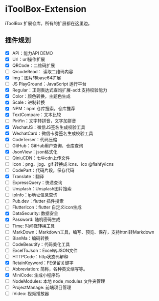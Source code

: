 # iToolBox-Extension

iToolBox 扩展仓库，所有的扩展都在这里边。

## 插件规划

- [x] API：能力API DEMO
- [x] Url：url操作扩展
- [x] QRCode：二维码扩展
- [ ] QrcodeRead： 读取二维码内容
- [x] Img：图片转base64扩展
- [ ] JS PlayGround：JavaScript 运行平台
- [x] Regular：正则表达式查询扩展-add:支持校验能力
- [x] Color：颜色转换，主题色生成
- [x] Scale：进制转换
- [x] NPM：npm 仓库搜索，仓库推荐
- [x] TextCompare：文本比较
- [ ] PinYin：文字转拼音，文字加拼音
- [x] WechatJS：微信JS签名生成校验工具
- [x] WechatCard：微信卡劵签名生成校验工具
- [x] CodeTerser：代码压缩
- [ ] GitHub：GitHub用户查询，仓库查询
- [x] JsonView：json格式化
- [ ] QiniuCDN：七牛cdn上传文件
- [ ] Icon：png、jpg、gif 转换成 icns、ico @fiahfy/icns
- [ ] CodePart：代码片段，保存代码
- [x] Translate：翻译
- [ ] ExpressQuery：快递查询
- [ ] Unsplash：Unsplash图片搜索
- [ ] ipInfo：ip地址信息查询
- [ ] Pub.dev：flutter 插件搜索
- [ ] FlutterIcon：flutter 自定义icon生成
- [x] DataSecurity: 数据安全
- [x] Password: 随机密码生成
- [ ] Time: 时间戳转换工具
- [ ] MarkDown：Markdown工具，编写、预览、保存，支持html转Markdown
- [ ] BianMa：编码转换
- [ ] CodeBeautify：代码美化工具
- [ ] ExcelToJson：Excel转JSON文件
- [ ] HTTPCode：http状态码解释
- [x] RetainKeyword：FE保留关键字
- [ ] Abbreviation: 简称，各种英文缩写等。
- [x] MiniCode: 生成小程序码
- [ ] NodeModules: 本地 node_modules 文件夹管理
- [ ] ProjectManage: 前端项目管理
- [ ] iVideo: 视频播放器
